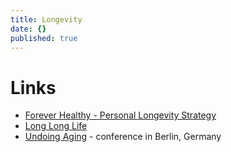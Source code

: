 ```yaml
---
title: Longevity
date: {}
published: true
---
```


# Links

* [Forever Healthy - Personal Longevity Strategy](https://brain.forever-healthy.org)
* [Long Long Life](http://www.longlonglife.org/en/)
* [Undoing Aging](https://www.undoing-aging.org/) - conference in Berlin, Germany
